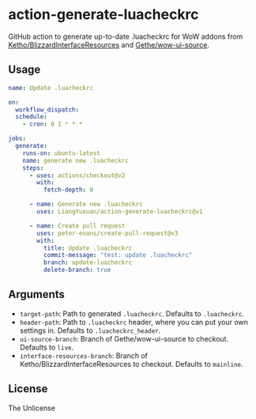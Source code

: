 # action-generate-luacheckrc
GitHub action to generate up-to-date .luacheckrc for WoW addons from [Ketho/BlizzardInterfaceResources](https://github.com/Ketho/BlizzardInterfaceResources) and [Gethe/wow-ui-source](https://github.com/Gethe/wow-ui-source).

## Usage

```yml
name: Update .luacheckrc

on:
  workflow_dispatch:
  schedule:
    - cron: 0 1 * * *

jobs:
  generate:
    runs-on: ubuntu-latest
    name: generate new .luacheckrc
    steps:
      - uses: actions/checkout@v2
        with:
          fetch-depth: 0

      - name: Generate new .luacheckrc
        uses: LiangYuxuan/action-generate-luacheckrc@v1

      - name: Create pull request
        uses: peter-evans/create-pull-request@v3
        with:
          title: Update .luacheckrc
          commit-message: "test: update .luacheckrc"
          branch: update-luacheckrc
          delete-branch: true
```

## Arguments

* `target-path`: Path to generated `.luacheckrc`. Defaults to `.luacheckrc`.
* `header-path`: Path to `.luacheckrc` header, where you can put your own settings in. Defaults to `.luacheckrc_header`.
* `ui-source-branch`: Branch of Gethe/wow-ui-source to checkout. Defaults to `live`.
* `interface-resources-branch`: Branch of Ketho/BlizzardInterfaceResources to checkout. Defaults to `mainline`.

## License
The Unlicense
